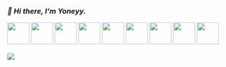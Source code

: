 ### _👋 Hi there, I'm Yoneyy._
<div>
  <div>
    <img src="https://yoneyy.gonghuolianmeng.com/2022-11-11-mona-whisper.gif" width="50px" />
    <img src="https://yoneyy.gonghuolianmeng.com/2022-11-11-mona-whisper.gif" width="50px" />
    <img src="https://yoneyy.gonghuolianmeng.com/2022-11-11-mona-whisper.gif" width="50px" />
    <img src="https://yoneyy.gonghuolianmeng.com/2022-11-11-mona-whisper.gif" width="50px" />
    <img src="https://yoneyy.gonghuolianmeng.com/2022-11-11-mona-whisper.gif" width="50px" />
    <img src="https://yoneyy.gonghuolianmeng.com/2022-11-11-mona-whisper.gif" width="50px" />
    <img src="https://yoneyy.gonghuolianmeng.com/2022-11-11-mona-whisper.gif" width="50px" />
    <img src="https://yoneyy.gonghuolianmeng.com/2022-11-11-mona-whisper.gif" width="50px" />
    <img src="https://yoneyy.gonghuolianmeng.com/2022-11-11-mona-whisper.gif" width="50px" />
  </div>
  <br />
  <img src="https://github-readme-stats.vercel.app/api?username=yoneyy&show_icons=true&theme=tokyonight" />
<div>
<!-- ![yoneyy GitHub stats](https://github-readme-stats.vercel.app/api?username=yoneyy&show_icons=true&theme=tokyonight) -->

<!--
**yoneyy/yoneyy** is a ✨ _special_ ✨ repository because its `README.md` (this file) appears on your GitHub profile.

Here are some ideas to get you started:

- 🔭 I’m currently working on ...
- 🌱 I’m currently learning ...
- 👯 I’m looking to collaborate on ...
- 🤔 I’m looking for help with ...
- 💬 Ask me about ...
- 📫 How to reach me: ...
- 😄 Pronouns: ...
- ⚡ Fun fact: ...
![imguuuu](https://yoneyy.gonghuolianmeng.com/2022-11-11-mona-whisper.gif)

<img src="https://yoneyy.gonghuolianmeng.com/2022-11-11-mona-whisper.gif" width="50px" />
<img src="https://yoneyy.gonghuolianmeng.com/2022-11-11-mona-whisper.gif" width="50px" />
<img src="https://yoneyy.gonghuolianmeng.com/2022-11-11-mona-whisper.gif" width="50px" />
<img src="https://yoneyy.gonghuolianmeng.com/2022-11-11-mona-whisper.gif" width="50px" />
<img src="https://yoneyy.gonghuolianmeng.com/2022-11-11-mona-whisper.gif" width="50px" />
<img src="https://yoneyy.gonghuolianmeng.com/2022-11-11-mona-whisper.gif" width="50px" />
<img src="https://yoneyy.gonghuolianmeng.com/2022-11-11-mona-whisper.gif" width="50px" />
<img src="https://yoneyy.gonghuolianmeng.com/2022-11-11-mona-whisper.gif" width="50px" />
-->

